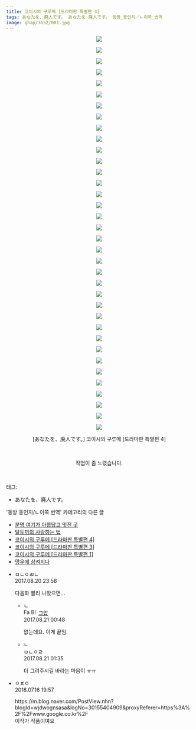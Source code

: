 ```yaml
---
title: 코이시의 구루메 [드라마판 특별편 4]
tags: あなたを、廃人です。 あなたを 廃人です。 동방_동인지／ㄴ이쪽_번역
image: ghap/3652/001.jpg
---
```

<div class="article">
<p style="text-align: center; clear: none; float: none;"><img src="{{ site.nasurl }}/ghap/3652/001.jpg"/></p>
<p style="text-align: center; clear: none; float: none;"><img src="{{ site.nasurl }}/ghap/3652/002.jpg"/></p>
<p style="text-align: center; clear: none; float: none;"><img src="{{ site.nasurl }}/ghap/3652/003.jpg"/></p>
<p style="text-align: center; clear: none; float: none;"><img src="{{ site.nasurl }}/ghap/3652/004.jpg"/></p>
<p style="text-align: center; clear: none; float: none;"><img src="{{ site.nasurl }}/ghap/3652/005.jpg"/></p>
<p style="text-align: center; clear: none; float: none;"><img src="{{ site.nasurl }}/ghap/3652/006.jpg"/></p>
<p style="text-align: center; clear: none; float: none;"><img src="{{ site.nasurl }}/ghap/3652/007.jpg"/></p>
<p style="text-align: center; clear: none; float: none;"><img src="{{ site.nasurl }}/ghap/3652/008.jpg"/></p>
<p style="text-align: center; clear: none; float: none;"><img src="{{ site.nasurl }}/ghap/3652/009.jpg"/></p>
<p style="text-align: center; clear: none; float: none;"><img src="{{ site.nasurl }}/ghap/3652/010.jpg"/></p>
<p style="text-align: center; clear: none; float: none;"><img src="{{ site.nasurl }}/ghap/3652/011.jpg"/></p>
<p style="text-align: center; clear: none; float: none;"><img src="{{ site.nasurl }}/ghap/3652/012.jpg"/></p>
<p style="text-align: center; clear: none; float: none;"><img src="{{ site.nasurl }}/ghap/3652/013.jpg"/></p>
<p style="text-align: center; clear: none; float: none;"><img src="{{ site.nasurl }}/ghap/3652/014.jpg"/></p>
<p style="text-align: center; clear: none; float: none;"><img src="{{ site.nasurl }}/ghap/3652/015.jpg"/></p>
<p style="text-align: center; clear: none; float: none;"><img src="{{ site.nasurl }}/ghap/3652/016.jpg"/></p>
<p style="text-align: center; clear: none; float: none;"><img src="{{ site.nasurl }}/ghap/3652/017.jpg"/></p>
<p style="text-align: center; clear: none; float: none;"><img src="{{ site.nasurl }}/ghap/3652/018.jpg"/></p>
<p style="text-align: center; clear: none; float: none;"><img src="{{ site.nasurl }}/ghap/3652/019.jpg"/></p>
<p style="text-align: center; clear: none; float: none;"><img src="{{ site.nasurl }}/ghap/3652/020.jpg"/></p>
<p style="text-align: center; clear: none; float: none;"><img src="{{ site.nasurl }}/ghap/3652/021.jpg"/></p>
<p style="text-align: center; clear: none; float: none;"><img src="{{ site.nasurl }}/ghap/3652/022.jpg"/></p>
<p style="text-align: center; clear: none; float: none;"><img src="{{ site.nasurl }}/ghap/3652/023.jpg"/></p>
<p style="text-align: center; clear: none; float: none;"><img src="{{ site.nasurl }}/ghap/3652/024.jpg"/></p>
<p style="text-align: center; clear: none; float: none;"><img src="{{ site.nasurl }}/ghap/3652/025.jpg"/></p>
<p style="text-align: center; clear: none; float: none;"><img src="{{ site.nasurl }}/ghap/3652/026.jpg"/></p>
<p style="text-align: center; clear: none; float: none;"><img src="{{ site.nasurl }}/ghap/3652/027.jpg"/></p>
<p style="text-align: center; clear: none; float: none;"><img src="{{ site.nasurl }}/ghap/3652/028.jpg"/></p>
<p style="text-align: center; clear: none; float: none;"><img src="{{ site.nasurl }}/ghap/3652/029.jpg"/></p>
<p style="text-align: center; clear: none; float: none;"><img src="{{ site.nasurl }}/ghap/3652/030.jpg"/></p>
<p style="text-align: center; clear: none; float: none;"><img src="{{ site.nasurl }}/ghap/3652/031.jpg"/></p>
<p style="text-align: center; clear: none; float: none;"><img src="{{ site.nasurl }}/ghap/3652/032.jpg"/></p>
<p style="text-align: center; clear: none; float: none;"><img src="{{ site.nasurl }}/ghap/3652/033.jpg"/></p>
<p style="text-align: center; clear: none; float: none;"><img src="{{ site.nasurl }}/ghap/3652/034.jpg"/></p>
<p style="text-align: center; clear: none; float: none;"><img src="{{ site.nasurl }}/ghap/3652/035.jpg"/></p>
<p style="text-align: center; clear: none; float: none;"><img src="{{ site.nasurl }}/ghap/3652/036.jpg"/></p>
<p style="text-align: center; clear: none; float: none;">[あなたを、廃人です。] 코이시의 구루메 [드라마판 특별편 4]</p>
<p style="text-align: center; clear: none; float: none;"><br/></p>
<p style="text-align: center; clear: none; float: none;">작업이 좀 느렸습니다.</p>
<p><br/></p>
</div><div class="tagTrail">
<p>태그: </p>
<ul>
<li>あなたを、廃人です。</li>
</ul>
</div><div class="another">
<p>'동방 동인지/ㄴ이쪽 번역' 카테고리의 다른 글</p>
<ul>
<li><a href="/2017-08-29-ghap_3673">분명 여기가 아름답고 멋진 곳</a></li>
<li><a href="/2017-08-27-ghap_3660">달토끼의 사랑하는 법</a></li>
<li><a href="/2017-08-20-ghap_3652">코이시의 구루메 [드라마판 특별편 4]</a></li>
<li><a href="/2017-08-15-ghap_3650">코이시의 구루메 [드라마판 특별편 3]</a></li>
<li><a href="/2017-08-12-ghap_3649">코이시의 구루메 [드라마판 특별편 1]</a></li>
<li><a href="/2017-08-12-ghap_3648">망우에 삼켜지다</a></li>
</ul>
</div><div class="cb_module cb_fluid">
<div class="cb_wrt cb_profile">
<div class="comment">
<ul>
<li class="cb_thumb_off" id="comment15064476">
<div class="cb_comment_area">
<div class="cb_info_area">
<div class="cb_section">
<span class="cb_nick_name">ㅁㄴㅇㄻㄴ</span>
</div>
<div class="cb_section">
<span class="cb_date">2017.08.20 23:58 </span>
</div>
</div>
<div class="cb_dsc_comment">
<p class="cb_dsc">
											다음화 빨리 나왔으면...
										</p>
</div>
<ul>
<li class="cb_thumb_off" id="comment15064512">
<span class="cb_bu_subnode">ㄴ</span>
<div class="cb_comment_area">
<div class="cb_info_area">
<div class="cb_section">
<span class="cb_nick_name"><img alt="Favicon of https://ghaptouhou.tistory.com" height="16" onerror="this.onerror=null;this.parentNode.removeChild(this)" src="https://ghaptouhou.tistory.com/favicon.ico" width="16"/> <img alt="BlogIcon" height="16" onerror="this.parentNode.removeChild(this)" src="https://ghaptouhou.tistory.com/index.gif" width="16"/> <a href="https://ghaptouhou.tistory.com" onclick="return openLinkInNewWindow(this)"> 그압</a><span class="tistoryProfileLayerTrigger" onclick='TistoryProfile.show(event, this, {"title":"\uc800\uae30 \uc774\uac70 \ub098\uc911\uc5d0 \uc218\uc815 \uac00\ub2a5\ud558\ub098\uc694","url":"https:\/\/ghap.tistory.com","nickname":"\uadf8\uc555","items":[]}); return false;'></span></span>
</div>
<div class="cb_section">
<span class="cb_date">2017.08.21 00:48 </span>
</div>
</div>
<div class="cb_dsc_comment">
<p class="cb_dsc">
																없는데요. 이게 끝임.
															</p>
</div>
</div>
</li>
<li class="cb_thumb_off" id="comment15064541">
<span class="cb_bu_subnode">ㄴ</span>
<div class="cb_comment_area">
<div class="cb_info_area">
<div class="cb_section">
<span class="cb_nick_name">ㅁㄴㅇㄹ</span>
</div>
<div class="cb_section">
<span class="cb_date">2017.08.21 01:35 </span>
</div>
</div>
<div class="cb_dsc_comment">
<p class="cb_dsc">
																더  그려주시길 바라는 마음이 ㅠㅠ
															</p>
</div>
</div>
</li>
</ul>
</div></li>
<li class="cb_thumb_off" id="comment15288066">
<div class="cb_comment_area">
<div class="cb_info_area">
<div class="cb_section">
<span class="cb_nick_name">ㅇㅍㅇ</span>
</div>
<div class="cb_section">
<span class="cb_date">2018.07.16 19:57 </span>
</div>
</div>
<div class="cb_dsc_comment">
<p class="cb_dsc">
											https://m.blog.naver.com/PostView.nhn?blogId=wjdwognsasa&amp;logNo=30155404909&amp;proxyReferer=https%3A%2F%2Fwww.google.co.kr%2F<br/>
이작가 작품이여요
										</p>
</div>
</div></li>
</ul>
</div>
</div><!-- commentList close -->
</div>